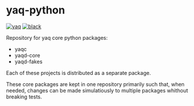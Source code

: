# yaq-python

[![yaq](https://img.shields.io/badge/framework-yaq-orange)](https://yaq.fyi/)
[![black](https://img.shields.io/badge/code--style-black-black)](https://black.readthedocs.io/)

Repository for yaq core python packages:
- yaqc
- yaqd-core
- yaqd-fakes

Each of these projects is distributed as a separate package.

These core packages are kept in one repository primarily such that, when needed, changes can be made simulatiously to multiple packages whithout breaking tests.
